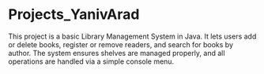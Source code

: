# Projects_YanivArad
This project is a basic Library Management System in Java. It lets users add or delete books, register or remove readers, and search for books by author. The system ensures shelves are managed properly, and all operations are handled via a simple console menu.
